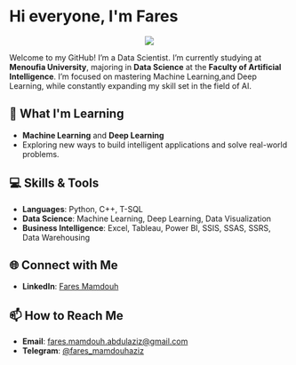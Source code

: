 # Hi everyone, I'm Fares
<p align="center">
  <a href="https://github.com/DenverCoder1/readme-typing-svg"><img src="https://readme-typing-svg.herokuapp.com/?lines=Data%20Scientist;Always%20learning%20new%20things&font=Fira%20Code&center=true&width=440&height=45&color=f75c7e&vCenter=true&size=22"></a>
</p> 



Welcome to my GitHub! I’m a Data Scientist. I’m currently studying at **Menoufia University**, majoring in **Data Science** at the **Faculty of Artificial Intelligence**. I’m focused on mastering Machine Learning,and Deep Learning, while constantly expanding my skill set in the field of AI.

## 🧠 What I'm Learning
- **Machine Learning** and **Deep Learning**
- Exploring new ways to build intelligent applications and solve real-world problems.

## 💻 Skills & Tools
- **Languages**: Python, C++, T-SQL
- **Data Science**: Machine Learning, Deep Learning, Data Visualization
- **Business Intelligence**: Excel, Tableau, Power BI, SSIS, SSAS, SSRS, Data Warehousing

<!--
## 🚀 Projects
Here are a few notable projects that I've worked on:
- 🩺 [Health Assistant App](https://github.com/faresmamdouh/health-assistant) – A web application for disease prediction (Diabetes, Heart Disease, Parkinson’s) using **Streamlit** and machine learning algorithms.
- 📊 [Data Preprocessing App](https://github.com/faresmamdouh/data-preprocessing-app) – A simple web app for data preprocessing using **Streamlit**.
- 🤖 [YOLOv8 Pose Estimation](https://github.com/faresmamdouh/yolov8-pose) – A project focused on using YOLOv8 for cheating detection with pose estimation.
- 📈 **BI Dashboards** (Coming soon!) – Power BI and Tableau dashboards analyzing business data and visualizing insights.

Feel free to check out my repositories for more projects and contributions!  
-->


## 🌐 Connect with Me
- **LinkedIn**: [Fares Mamdouh](https://www.linkedin.com/in/faresmamdouh/)
<!--
- **Kaggle**: [Fares Mamdouh](https://www.kaggle.com/faresmamdou)
- **LeetCode**: [Fares Mamdouh](https://leetcode.com/u/faresmamdouh/)
- **HackerRank**: [Fares Mamdouh](https://www.hackerrank.com/profile/faresmamdouh)
-->
## 📫 How to Reach Me
- **Email**: fares.mamdouh.abdulaziz@gmail.com
- **Telegram**: [@fares_mamdouhaziz](https://t.me/fares_mamdouhaziz)
